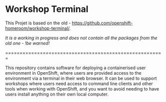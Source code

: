 Workshop Terminal
=================

This Projet is based on the old - https://github.com/openshift-homeroom/workshop-terminal/.

*It is a working in progress and does not contain all the packages from the old one - !be warned!*

=======================================================

This repository contains software for deploying a containerised user environment in OpenShift, where users are provided access to the environment via a terminal in their web browser. It can be used to support workshops where users need access to command line clients and other tools when working with OpenShift, and you want to avoid needing to have users install anything on their own local computer.
